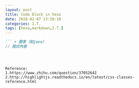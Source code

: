 ```yaml
---
layout: post
title: Code block in hexo
date: 2018-02-07 13:50:10
categories: I.T.
tags: [hexo,markdown,I.T.]
---
```


```markdown
``` + 語言（如java）
// 程式內容
```
```



Reference:
1.https://www.zhihu.com/question/37052642
2.http://highlightjs.readthedocs.io/en/latest/css-classes-reference.html
